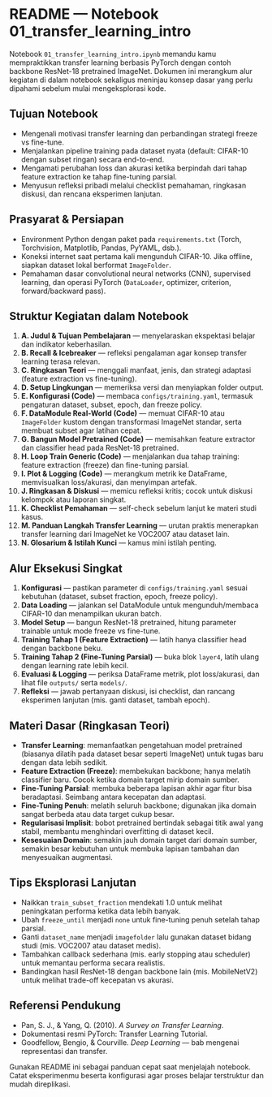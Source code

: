 # README — Notebook 01_transfer_learning_intro

Notebook `01_transfer_learning_intro.ipynb` memandu kamu mempraktikkan transfer learning berbasis PyTorch dengan contoh
backbone ResNet-18 pretrained ImageNet. Dokumen ini merangkum alur kegiatan di dalam notebook sekaligus meninjau konsep
dasar yang perlu dipahami sebelum mulai mengeksplorasi kode.

## Tujuan Notebook
- Mengenali motivasi transfer learning dan perbandingan strategi freeze vs fine-tune.
- Menjalankan pipeline training pada dataset nyata (default: CIFAR-10 dengan subset ringan) secara end-to-end.
- Mengamati perubahan loss dan akurasi ketika berpindah dari tahap feature extraction ke tahap fine-tuning parsial.
- Menyusun refleksi pribadi melalui checklist pemahaman, ringkasan diskusi, dan rencana eksperimen lanjutan.

## Prasyarat & Persiapan
- Environment Python dengan paket pada `requirements.txt` (Torch, Torchvision, Matplotlib, Pandas, PyYAML, dsb.).
- Koneksi internet saat pertama kali mengunduh CIFAR-10. Jika offline, siapkan dataset lokal berformat `ImageFolder`.
- Pemahaman dasar convolutional neural networks (CNN), supervised learning, dan operasi PyTorch (`DataLoader`, optimizer,
  criterion, forward/backward pass).

## Struktur Kegiatan dalam Notebook
1. **A. Judul & Tujuan Pembelajaran** — menyelaraskan ekspektasi belajar dan indikator keberhasilan.
2. **B. Recall & Icebreaker** — refleksi pengalaman agar konsep transfer learning terasa relevan.
3. **C. Ringkasan Teori** — menggali manfaat, jenis, dan strategi adaptasi (feature extraction vs fine-tuning).
4. **D. Setup Lingkungan** — memeriksa versi dan menyiapkan folder output.
5. **E. Konfigurasi (Code)** — membaca `configs/training.yaml`, termasuk pengaturan dataset, subset, epoch, dan freeze policy.
6. **F. DataModule Real-World (Code)** — memuat CIFAR-10 atau `ImageFolder` kustom dengan transformasi ImageNet standar,
   serta membuat subset agar latihan cepat.
7. **G. Bangun Model Pretrained (Code)** — memisahkan feature extractor dan classifier head pada ResNet-18 pretrained.
8. **H. Loop Train Generic (Code)** — menjalankan dua tahap training: feature extraction (freeze) dan fine-tuning parsial.
9. **I. Plot & Logging (Code)** — merangkum metrik ke DataFrame, memvisualkan loss/akurasi, dan menyimpan artefak.
10. **J. Ringkasan & Diskusi** — memicu refleksi kritis; cocok untuk diskusi kelompok atau laporan singkat.
11. **K. Checklist Pemahaman** — self-check sebelum lanjut ke materi studi kasus.
12. **M. Panduan Langkah Transfer Learning** — urutan praktis menerapkan transfer learning dari ImageNet ke VOC2007 atau dataset lain.
13. **N. Glosarium & Istilah Kunci** — kamus mini istilah penting.

## Alur Eksekusi Singkat
1. **Konfigurasi** — pastikan parameter di `configs/training.yaml` sesuai kebutuhan (dataset, subset fraction, epoch, freeze policy).
2. **Data Loading** — jalankan sel DataModule untuk mengunduh/membaca CIFAR-10 dan menampilkan ukuran batch.
3. **Model Setup** — bangun ResNet-18 pretrained, hitung parameter trainable untuk mode freeze vs fine-tune.
4. **Training Tahap 1 (Feature Extraction)** — latih hanya classifier head dengan backbone beku.
5. **Training Tahap 2 (Fine-Tuning Parsial)** — buka blok `layer4`, latih ulang dengan learning rate lebih kecil.
6. **Evaluasi & Logging** — periksa DataFrame metrik, plot loss/akurasi, dan lihat file `outputs/` serta `models/`.
7. **Refleksi** — jawab pertanyaan diskusi, isi checklist, dan rancang eksperimen lanjutan (mis. ganti dataset, tambah epoch).

## Materi Dasar (Ringkasan Teori)
- **Transfer Learning**: memanfaatkan pengetahuan model pretrained (biasanya dilatih pada dataset besar seperti ImageNet) untuk tugas baru dengan data lebih sedikit.
- **Feature Extraction (Freeze)**: membekukan backbone; hanya melatih classifier baru. Cocok ketika domain target mirip domain sumber.
- **Fine-Tuning Parsial**: membuka beberapa lapisan akhir agar fitur bisa beradaptasi. Seimbang antara kecepatan dan adaptasi.
- **Fine-Tuning Penuh**: melatih seluruh backbone; digunakan jika domain sangat berbeda atau data target cukup besar.
- **Regularisasi Implisit**: bobot pretrained bertindak sebagai titik awal yang stabil, membantu menghindari overfitting di dataset kecil.
- **Kesesuaian Domain**: semakin jauh domain target dari domain sumber, semakin besar kebutuhan untuk membuka lapisan tambahan dan menyesuaikan augmentasi.

## Tips Eksplorasi Lanjutan
- Naikkan `train_subset_fraction` mendekati 1.0 untuk melihat peningkatan performa ketika data lebih banyak.
- Ubah `freeze_until` menjadi `none` untuk fine-tuning penuh setelah tahap parsial.
- Ganti `dataset_name` menjadi `imagefolder` lalu gunakan dataset bidang studi (mis. VOC2007 atau dataset medis).
- Tambahkan callback sederhana (mis. early stopping atau scheduler) untuk memantau performa secara realistis.
- Bandingkan hasil ResNet-18 dengan backbone lain (mis. MobileNetV2) untuk melihat trade-off kecepatan vs akurasi.

## Referensi Pendukung
- Pan, S. J., & Yang, Q. (2010). *A Survey on Transfer Learning*.
- Dokumentasi resmi PyTorch: Transfer Learning Tutorial.
- Goodfellow, Bengio, & Courville. *Deep Learning* — bab mengenai representasi dan transfer.

Gunakan README ini sebagai panduan cepat saat menjelajah notebook. Catat eksperimenmu beserta konfigurasi agar proses
belajar terstruktur dan mudah direplikasi.
